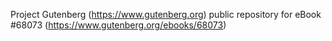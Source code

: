 Project Gutenberg (https://www.gutenberg.org) public repository for eBook #68073 (https://www.gutenberg.org/ebooks/68073)
